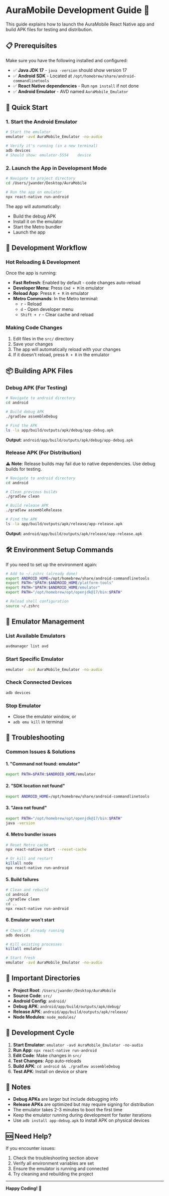 # AuraMobile Development Guide 📱

This guide explains how to launch the AuraMobile React Native app and build APK files for testing and distribution.

## 📋 Prerequisites

Make sure you have the following installed and configured:

- ✅ **Java JDK 17** - `java -version` should show version 17
- ✅ **Android SDK** - Located at `/opt/homebrew/share/android-commandlinetools`
- ✅ **React Native dependencies** - Run `npm install` if not done
- ✅ **Android Emulator** - AVD named `AuraMobile_Emulator`

## 🚀 Quick Start

### 1. Start the Android Emulator

```bash
# Start the emulator
emulator -avd AuraMobile_Emulator -no-audio

# Verify it's running (in a new terminal)
adb devices
# Should show: emulator-5554    device
```

### 2. Launch the App in Development Mode

```bash
# Navigate to project directory
cd /Users/jwander/Desktop/AuraMobile

# Run the app on emulator
npx react-native run-android
```

The app will automatically:
- Build the debug APK
- Install it on the emulator
- Start the Metro bundler
- Launch the app

## 🔧 Development Workflow

### Hot Reloading & Development

Once the app is running:

- **Fast Refresh**: Enabled by default - code changes auto-reload
- **Developer Menu**: Press `Cmd + M` in emulator
- **Reload App**: Press `R + R` in emulator
- **Metro Commands**: In the Metro terminal:
  - `r` - Reload
  - `d` - Open developer menu
  - `Shift + r` - Clear cache and reload

### Making Code Changes

1. Edit files in the `src/` directory
2. Save your changes
3. The app will automatically reload with your changes
4. If it doesn't reload, press `R + R` in the emulator

## 📦 Building APK Files

### Debug APK (For Testing)

```bash
# Navigate to android directory
cd android

# Build debug APK
./gradlew assembleDebug

# Find the APK
ls -la app/build/outputs/apk/debug/app-debug.apk
```

**Output**: `android/app/build/outputs/apk/debug/app-debug.apk`

### Release APK (For Distribution)

⚠️ **Note**: Release builds may fail due to native dependencies. Use debug builds for testing.

```bash
# Navigate to android directory
cd android

# Clean previous builds
./gradlew clean

# Build release APK
./gradlew assembleRelease

# Find the APK
ls -la app/build/outputs/apk/release/app-release.apk
```

**Output**: `android/app/build/outputs/apk/release/app-release.apk`

## 🛠️ Environment Setup Commands

If you need to set up the environment again:

```bash
# Add to ~/.zshrc (already done)
export ANDROID_HOME=/opt/homebrew/share/android-commandlinetools
export PATH="$PATH:$ANDROID_HOME/platform-tools"
export PATH="$PATH:$ANDROID_HOME/emulator"
export PATH="/opt/homebrew/opt/openjdk@17/bin:$PATH"

# Reload shell configuration
source ~/.zshrc
```

## 📱 Emulator Management

### List Available Emulators
```bash
avdmanager list avd
```

### Start Specific Emulator
```bash
emulator -avd AuraMobile_Emulator -no-audio
```

### Check Connected Devices
```bash
adb devices
```

### Stop Emulator
- Close the emulator window, or
- `adb emu kill` in terminal

## 🐛 Troubleshooting

### Common Issues & Solutions

#### 1. "Command not found: emulator"
```bash
export PATH=$PATH:$ANDROID_HOME/emulator
```

#### 2. "SDK location not found"
```bash
export ANDROID_HOME=/opt/homebrew/share/android-commandlinetools
```

#### 3. "Java not found"
```bash
export PATH="/opt/homebrew/opt/openjdk@17/bin:$PATH"
java -version
```

#### 4. Metro bundler issues
```bash
# Reset Metro cache
npx react-native start --reset-cache

# Or kill and restart
killall node
npx react-native run-android
```

#### 5. Build failures
```bash
# Clean and rebuild
cd android
./gradlew clean
cd ..
npx react-native run-android
```

#### 6. Emulator won't start
```bash
# Check if already running
adb devices

# Kill existing processes
killall emulator

# Start fresh
emulator -avd AuraMobile_Emulator -no-audio
```

## 📂 Important Directories

- **Project Root**: `/Users/jwander/Desktop/AuraMobile`
- **Source Code**: `src/`
- **Android Config**: `android/`
- **Debug APK**: `android/app/build/outputs/apk/debug/`
- **Release APK**: `android/app/build/outputs/apk/release/`
- **Node Modules**: `node_modules/`

## 🔄 Development Cycle

1. **Start Emulator**: `emulator -avd AuraMobile_Emulator -no-audio`
2. **Run App**: `npx react-native run-android`
3. **Edit Code**: Make changes in `src/`
4. **Test Changes**: App auto-reloads
5. **Build APK**: `cd android && ./gradlew assembleDebug`
6. **Test APK**: Install on device or share

## 📝 Notes

- **Debug APKs** are larger but include debugging info
- **Release APKs** are optimized but may require signing for distribution
- The emulator takes 2-3 minutes to boot the first time
- Keep the emulator running during development for faster iterations
- Use `adb install app-debug.apk` to install APK on physical devices

## 🆘 Need Help?

If you encounter issues:

1. Check the troubleshooting section above
2. Verify all environment variables are set
3. Ensure the emulator is running and connected
4. Try cleaning and rebuilding the project

---

**Happy Coding! 🚀**